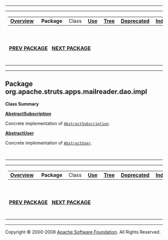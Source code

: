 ------------------------------------------------------------------------

<span id="navbar_top"></span> [](#skip-navbar_top "Skip navigation links")

<table>
<colgroup>
<col width="50%" />
<col width="50%" />
</colgroup>
<tbody>
<tr class="odd">
<td align="left"><span id="navbar_top_firstrow"></span>
<table>
<tbody>
<tr class="odd">
<td align="left"><a href="../../../../../../../overview-summary.html.md"><strong>Overview</strong></a> </td>
<td align="left"> <strong>Package</strong> </td>
<td align="left">Class </td>
<td align="left"><a href="package-use.html.md"><strong>Use</strong></a> </td>
<td align="left"><a href="package-tree.html.md"><strong>Tree</strong></a> </td>
<td align="left"><a href="../../../../../../../deprecated-list.html.md"><strong>Deprecated</strong></a> </td>
<td align="left"><a href="../../../../../../../index-all.html.md"><strong>Index</strong></a> </td>
<td align="left"><a href="../../../../../../../help-doc.html.md"><strong>Help</strong></a> </td>
</tr>
</tbody>
</table></td>
<td align="left"></td>
</tr>
<tr class="even">
<td align="left"> <a href="../../../../../../../org/apache/struts/apps/mailreader/dao/package-summary.html.md"><strong>PREV PACKAGE</strong></a>   <a href="../../../../../../../org/apache/struts/apps/mailreader/dao/impl/memory/package-summary.html"><strong>NEXT PACKAGE</strong></a></td>
<td align="left"><a href="../../../../../../../index.html.md?org/apache/struts/apps/mailreader/dao/impl/package-summary.html"><strong>FRAMES</strong></a>    <a href="package-summary.html"><strong>NO FRAMES</strong></a>    
<a href="../../../../../../../allclasses-noframe.html.md"><strong>All Classes</strong></a></td>
</tr>
</tbody>
</table>

<span id="skip-navbar_top"></span>

------------------------------------------------------------------------

Package org.apache.struts.apps.mailreader.dao.impl
--------------------------------------------------

**Class Summary**

**[AbstractSubscription](../../../../../../../org/apache/struts/apps/mailreader/dao/impl/AbstractSubscription.html.md "class in org.apache.struts.apps.mailreader.dao.impl")**

Concrete implementation of [`AbstractSubscription`](../../../../../../../org/apache/struts/apps/mailreader/dao/impl/AbstractSubscription.html.md "class in org.apache.struts.apps.mailreader.dao.impl").

**[AbstractUser](../../../../../../../org/apache/struts/apps/mailreader/dao/impl/AbstractUser.html.md "class in org.apache.struts.apps.mailreader.dao.impl")**

Concrete implementation of [`AbstractUser`](../../../../../../../org/apache/struts/apps/mailreader/dao/impl/AbstractUser.html.md "class in org.apache.struts.apps.mailreader.dao.impl").

 

------------------------------------------------------------------------

<span id="navbar_bottom"></span> [](#skip-navbar_bottom "Skip navigation links")

<table>
<colgroup>
<col width="50%" />
<col width="50%" />
</colgroup>
<tbody>
<tr class="odd">
<td align="left"><span id="navbar_bottom_firstrow"></span>
<table>
<tbody>
<tr class="odd">
<td align="left"><a href="../../../../../../../overview-summary.html.md"><strong>Overview</strong></a> </td>
<td align="left"> <strong>Package</strong> </td>
<td align="left">Class </td>
<td align="left"><a href="package-use.html.md"><strong>Use</strong></a> </td>
<td align="left"><a href="package-tree.html.md"><strong>Tree</strong></a> </td>
<td align="left"><a href="../../../../../../../deprecated-list.html.md"><strong>Deprecated</strong></a> </td>
<td align="left"><a href="../../../../../../../index-all.html.md"><strong>Index</strong></a> </td>
<td align="left"><a href="../../../../../../../help-doc.html.md"><strong>Help</strong></a> </td>
</tr>
</tbody>
</table></td>
<td align="left"></td>
</tr>
<tr class="even">
<td align="left"> <a href="../../../../../../../org/apache/struts/apps/mailreader/dao/package-summary.html.md"><strong>PREV PACKAGE</strong></a>   <a href="../../../../../../../org/apache/struts/apps/mailreader/dao/impl/memory/package-summary.html"><strong>NEXT PACKAGE</strong></a></td>
<td align="left"><a href="../../../../../../../index.html.md?org/apache/struts/apps/mailreader/dao/impl/package-summary.html"><strong>FRAMES</strong></a>    <a href="package-summary.html"><strong>NO FRAMES</strong></a>    
<a href="../../../../../../../allclasses-noframe.html.md"><strong>All Classes</strong></a></td>
</tr>
</tbody>
</table>

<span id="skip-navbar_bottom"></span>

------------------------------------------------------------------------

Copyright © 2000-2008 [Apache Software Foundation](http://www.apache.org/). All Rights Reserved.
